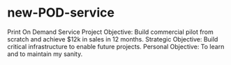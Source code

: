 # new-POD-service
Print On Demand Service
Project Objective: Build commercial pilot from scratch and achieve $12k in sales in 12 months.
Strategic Objective: Build critical infrastructure to enable future projects.
Personal Objective: To learn and to maintain my sanity.
